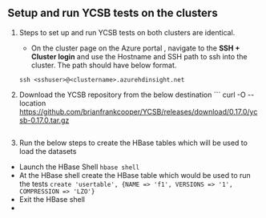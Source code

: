 ## Setup and run YCSB tests on the clusters

 1. Steps to set up and run YCSB tests on both clusters are identical. 
     - On the cluster page on the Azure portal , navigate to the **SSH + Cluster login** and use the Hostname and SSH path to ssh into the
    cluster.  The path should have below format. 
    
    ``` ssh <sshuser>@<clustername>.azurehdinsight.net ```
2. Download the YCSB repository from the below destination  ``` curl -O --location https://github.com/brianfrankcooper/YCSB/releases/download/0.17.0/ycsb-0.17.0.tar.gz
    ```
 3. Run the below steps to create the HBase tables which will be used to load the datasets
 
 - Launch the HBase Shell
```hbase shell ```
- At the HBase shell create the HBase table which would be used to run the tests 
```create 'usertable', {NAME => 'f1', VERSIONS => '1', COMPRESSION => 'LZO'}```
- Exit the HBase shell
- 






<!--stackedit_data:
eyJoaXN0b3J5IjpbMTQyMDAyNjg3NywtMTU2MTM4MzI3MywxNT
QyMTMzNzAsMTUxMTIxMjI5Nl19
-->